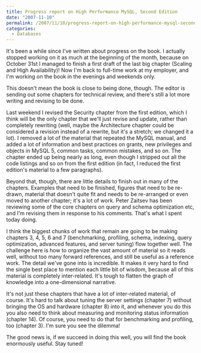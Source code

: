 ```yaml
---
title: Progress report on High Performance MySQL, Second Edition
date: "2007-11-10"
permalink: /2007/11/10/progress-report-on-high-performance-mysql-second-edition/
categories:
  - Databases
---
```

It's been a while since I've written about progress on the book. I actually stopped working on it as much at the beginning of the month, because on October 31st I managed to finish a first draft of the last big chapter (Scaling and High Availability)! Now I'm back to full-time work at my employer, and I'm working on the book in the evenings and weekends only.

This doesn't mean the book is close to being done, though. The editor is sending out some chapters for technical review, and there's still a lot more writing and revising to be done.

Last weekend I revised the Security chapter from the first edition, which I think will be the only chapter that we'll just revise and update, rather than completely rewriting (well, maybe the Architecture chapter could be considered a revision instead of a rewrite, but it's a stretch; we changed it a lot). I removed a lot of the material that repeated the MySQL manual, and added a lot of information and best practices on grants, new privileges and objects in MySQL 5, common tasks, common mistakes, and so on. The chapter ended up being nearly as long, even though I stripped out all the code listings and so on from the first edition (in fact, I reduced the first edition's material to a few paragraphs).

Beyond that, though, there are little details to finish out in many of the chapters. Examples that need to be finished, figures that need to be re-drawn, material that doesn't quite fit and needs to be re-arranged or even moved to another chapter; it's a lot of work. Peter Zaitsev has been reviewing some of the core chapters on query and schema optimization etc, and I'm revising them in response to his comments. That's what I spent today doing.

I think the biggest chunks of work that remain are going to be making chapters 3, 4, 5, 6 and 7 (benchmarking, profiling, schema, indexing, query optimization, advanced features, and server tuning) flow together well. The challenge here is how to organize the vast amount of material so it reads well, without too many forward references, and still be useful as a reference work. The detail we've gone into is incredible. It makes it very hard to find the single best place to mention each little bit of wisdom, because all of this material is completely inter-related. It's tough to flatten the graph of knowledge into a one-dimensional narrative.

It's not just these chapters that have a lot of inter-related material, of course. It's hard to talk about tuning the server settings (chapter 7) without bringing the OS and hardware (chapter 8) into it, and whenever you do this you also need to think about measuring and monitoring status information (chapter 14). Of course, you need to do that for benchmarking and profiling, too (chapter 3). I'm sure you see the dilemma!

The good news is, if we succeed in doing this well, you will find the book enormously useful. Stay tuned!
